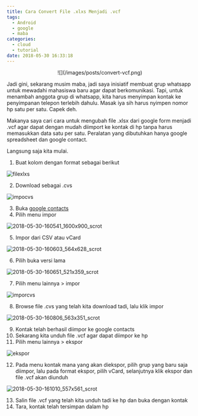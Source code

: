 ```yaml
---
title: Cara Convert File .xlxs Menjadi .vcf
tags:
  - Android
  - google
  - maba
categories:
  - cloud
  - tutorial
date: 2018-05-30 16:33:18
---
```


<div align="center">
![](/images/posts/convert-vcf.png)
</div>

Jadi gini, sekarang musim maba, jadi saya inisiatif membuat grup whatsapp untuk mewadahi mahasiswa baru agar dapat berkomunikasi. Tapi, untuk menambah anggota grup di whatsapp, kita harus menyimpan kontak ke penyimpanan telepon terlebih dahulu. Masak iya sih harus nyimpen nomor hp satu per satu. Capek deh.

Makanya saya cari cara untuk mengubah file .xlsx dari google form menjadi .vcf agar dapat dengan mudah diimport ke kontak di hp tanpa harus memasukkan data satu per satu. Peralatan yang dibutuhkan hanya google spreadsheet dan google contact.

Langsung saja kita mulai.

1.  Buat kolom dengan format sebagai berikut

![filexlxs](/images/posts/convert-vcf-01.png)

2.  Download sebagai .cvs

![impocvs](/images/posts/convert-vcf-02.png)

3.  Buka [google contacts](https://www.google.com/contacts/)
4.  Pilih menu impor

![2018-05-30-160541_1600x900_scrot](/images/posts/convert-vcf-03.png)

5.  Impor dari CSV atau vCard

![2018-05-30-160603_564x628_scrot](/images/posts/convert-vcf-04.png)

6.  Pilih buka versi lama

![2018-05-30-160651_521x359_scrot](/images/posts/convert-vcf-05.png)

7.  Pilih menu lainnya > impor

![imporcvs](/images/posts/convert-vcf-06.png)

8.  Browse file .cvs yang telah kita download tadi, lalu klik impor

![2018-05-30-160806_563x351_scrot](/images/posts/convert-vcf-07.png)

9.  Kontak telah berhasil diimpor ke google contacts
10.  Sekarang kita unduh file .vcf agar dapat diimpor ke hp
11.  Pilih menu lainnya > ekspor

![ekspor](/images/posts/convert-vcf-08.png)

12.  Pada menu kontak mana yang akan diekspor, pilih grup yang baru saja diimpor, lalu pada format ekspor, pilih vCard, selanjutnya klik ekspor dan file .vcf akan diunduh

![2018-05-30-161010_557x561_scrot](/images/posts/convert-vcf-09.png)

13.  Salin file .vcf yang telah kita unduh tadi ke hp dan buka dengan kontak
14.  Tara, kontak telah tersimpan dalam hp